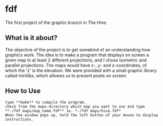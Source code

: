# fdf
The first project of the graphic branch in The Hive.

## What is it about?
The objective of the project is to get somekind of an understanding how graphics work.
The idea is to make a program that displays on screen a given map in at least 2 different projections, and I chose isometric and parallel projections. The maps would have x-, y- and z-coordinates, of which the 'z' is the elevation.
We were provided with a small graphic library called minilibx, which allowes us to present pixels on screen.

## How to Use
```
type **make** to compile the program.
check from the maps-directory which map you want to use and type **./fdf maps/map_name.fdf** ie. *./fdf maps/hive.fdf*
When the window pops up, hold the left button of your mouse to display instructions.
```



